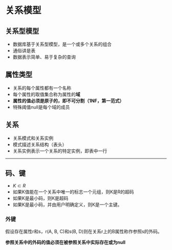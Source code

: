 # 关系模型
## 关系型模型
- 数据库基于关系型模型，是一个或多个关系的组合
- 通俗讲是表
- 数据表示简单、易于复杂的查询

## 属性类型
- 关系的每个属性都有一个名称
- 每个属性的取值集合称为属性的**域**
- **属性的值必须是原子的，即不可分割（1NF，第一范式）**
- 特殊阈值null是每个域的成员

## 关系
- 关系模式和关系实例
- 模式描述关系结构（表头）
- 关系实例表示一个关系的特定实例，即表中一行

*****

## 码、键
- $K \subset R$
- 如果K值能在一个关系中唯一的标志一个元组，则K是R的超码
- 如果K是最小码，则K是超码
- 如果K是最小码，并由用户明确定义，则K是一个主键。

### 外键
假设存在属性r和s，r(A, B, C)和s(B, D)则在关系r上的B属性称作参照s的外码。

**参照关系中的外码的值必须在被参照关系中实际存在或为null**